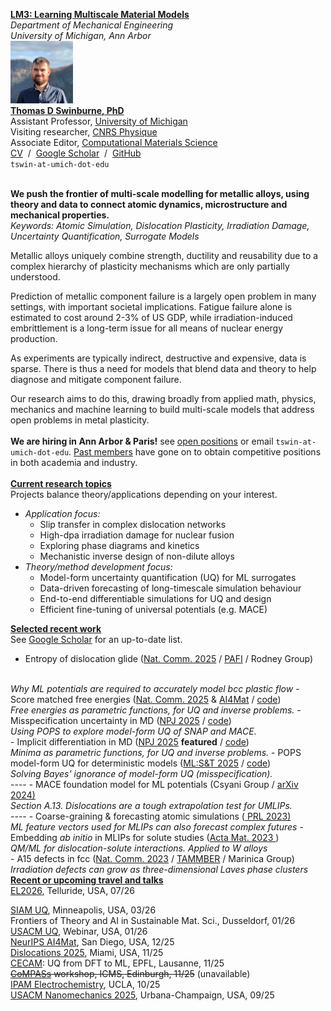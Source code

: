 <u><strong>LM3: Learning Multiscale Material Models</u></strong><br>
<em>Department of Mechanical Engineering<br> University of Michigan, Ann Arbor</em><br>
<img src='images/portrait.png' width=100/><br>
<a href="/team"><strong>Thomas D Swinburne, PhD</strong></a><br>
Assistant Professor, <a href="https://me.engin.umich.edu/people/faculty/thomas-swinburne/" target="_new">University of Michigan</a><br>
Visiting researcher, <a href="https://www.inp.cnrs.fr/fr" target="_new">CNRS Physique</a><br>
Associate Editor, <a href="https://www.sciencedirect.com/journal/computational-materials-science/about/editorial-board" target="_new">Computational Materials Science</a>
<br><a href="pdf/CV-TomSwinburne-2025.pdf" target="_new">CV</a>
&nbsp;/&nbsp;
<a href="https://scholar.google.com/citations?hl=en&user=vgHQd9cAAAAJ&view_op=list_works&sortby=pubdate" target="_new">Google Scholar</a>
&nbsp;/&nbsp;
<a href="https://github.com/tomswinburne/" target="_new">GitHub</a>
<br>
<code>tswin-at-umich-dot-edu</code>
<br>
<br>
<!--<u><strong>LM3: Learning Multiscale Material Models</strong></u><br>-->
<strong>We push the frontier of multi-scale modelling for metallic alloys, using theory and data to connect atomic dynamics, microstructure and mechanical properties.</strong><br>
<em>Keywords: Atomic Simulation, Dislocation Plasticity, Irradiation Damage, Uncertainty Quantification, Surrogate Models</em><br>

Metallic alloys uniquely combine strength, ductility and reusability due to a complex hierarchy of plasticity mechanisms which are only partially understood. 


Prediction of metallic component failure is a largely open problem in many settings, with important societal implications. Fatigue failure alone is estimated to cost around 2-3% of US GDP, while irradiation-induced embrittlement is a long-term issue for all means of nuclear energy production. 

As experiments are typically indirect, destructive and expensive, data is sparse. There is thus a need for models that blend data and theory to help diagnose and mitigate component failure. 

Our research aims to do this, drawing broadly from applied math, physics, mechanics and machine learning to build multi-scale models that address open problems in metal plasticity.
<br>
<br>
<strong>We are hiring in Ann Arbor & Paris!</strong> see <a href="/openings">open positions</a> or email <code>tswin-at-umich-dot-edu</code>.
<a href="/team">Past members</a> have gone on to obtain competitive positions in both academia and industry.
<br>
<br>
<u><strong>Current research topics</strong></u><br>
Projects balance theory/applications depending on your interest. 
- <em>Application focus:</em>
    - Slip transfer in complex dislocation networks
    - High-dpa irradiation damage for nuclear fusion
    - Exploring phase diagrams and kinetics
    - Mechanistic inverse design of non-dilute alloys
- <em>Theory/method development focus:</em>
    - Model-form uncertainty quantification (UQ) for ML surrogates
    - Data-driven forecasting of long-timescale simulation behaviour
    - End-to-end differentiable simulations for UQ and design
    - Efficient fine-tuning of universal potentials (e.g. MACE)


<u><strong>Selected recent work</strong></u><br>
See <a href="https://scholar.google.com/citations?hl=en&user=vgHQd9cAAAAJ&view_op=list_works&sortby=pubdate" target="_new">Google Scholar</a> for an up-to-date list.
- Entropy of dislocation glide (<a href="https://www.nature.com/articles/s41467-025-62390-w" target="_new" >Nat. Comm. 2025</a> / <a href="https://github.com/tomswinburne/pafi" target="_new">PAFI</a> / Rodney Group)
<br>
<em>Why ML potentials are required to accurately model bcc plastic flow</em>
- Score matched free energies (<a href="https://arxiv.org/abs/2502.18191" target="_new">Nat. Comm. 2025</a> & <a href="https://sites.google.com/view/ai4mat/home" target="_new">AI4Mat</a> / <a href="https://github.com/tomswinburne/DescriptorDOS" target="_new">code</a>)<br>
<em>Free energies as parametric functions, for UQ and inverse problems.</em> 
- Misspecification uncertainty in MD (<a href="https://arxiv.org/abs/2502.07104" target="_new">NPJ 2025</a> / <a href="https://github.com/tomswinburne/POPS-Regression" target="_new">code</a>)
<br><em>Using POPS to explore model-form UQ of SNAP and MACE.</em>
<br>
- Implicit differentiation in MD (<a href="https://www.nature.com/articles/s41524-024-01506-0" _target="_new">NPJ 2025</a> <strong>featured</strong> / <a href="https://github.com/marseille-matmol/LammpsImplicitDerivative" target="_new">code</a>)<br>
<em>Minima as parametric functions, for UQ and inverse problems.</em>
- POPS model-form UQ for deterministic models (<a href="https://iopscience.iop.org/article/10.1088/2632-2153/ad9fce/meta" _target="_new">ML:S&T 2025</a> / <a href="https://github.com/tomswinburne/POPS-Regression" target="_new">code</a>)
<br>
<em>Solving Bayes' ignorance of model-form UQ (misspecification).</em>
<br>----
- MACE foundation model for ML potentials (Csyani Group / <a href="https://arxiv.org/abs/2401.00096" target="_new" >arXiv 2024)</a><br>
<em>Section A.13. Dislocations are a tough extrapolation test for UMLIPs.</em>
<br>----
- Coarse-graining & forecasting atomic simulations
(<a href="http://dx.doi.org/10.1103/PhysRevLett.131.236101" target="_new" > PRL 2023)</a><br>
<em>ML feature vectors used for MLIPs can also forecast complex futures</em>
- Embedding <em>ab initio</em> in MLIPs for solute studies
(<a href="https://doi.org/10.1016/j.actamat.2023.118734" target="_new" >Acta Mat. 2023 </a>)
<br>
<em>QM/ML for dislocation-solute interactions. Applied to W alloys</em><br>
- A15 defects in fcc (<a href="https://www.nature.com/articles/s41467-023-38729-6" target="_new" >Nat. Comm. 2023</a> / <a href="https://github.com/tomswinburne/tammber" target="_new">TAMMBER</a> / Marinica Group)
<br>
<em>Irradiation defects can grow as three-dimensional Laves phase clusters</em>

<br>
<u><strong>Recent or upcoming travel and talks</strong></u><br>
<a href="https://wales.group.ch.cam.ac.uk/energy-landscapes-2026-telluride" target="_new">EL2026</a>, Telluride, USA, 07/26<br>

<a href="https://www.siam.org/conferences-events/siam-conferences/uq26/" target="_new">SIAM UQ</a>, Minneapolis, USA, 03/26<br>
Frontiers of Theory and AI in Sustainable Mat. Sci., Dusseldorf, 01/26<br>
<a href="https://www.usacm.org/site_page.cfm?pk_association_webpage_menu=11354&pk_association_webpage=25785" target="_new">USACM UQ</a>, Webinar, USA, 01/26<br>
<a href="https://sites.google.com/view/ai4mat/home">NeurIPS AI4Mat</a>, San Diego, USA, 12/25<br>
<a href="https://www.coe.miami.edu/events/dislocations-conference/index.html" target="_new">Dislocations 2025</a>, Miami, USA, 11/25<br>
<a href="https://www.cecam.org/workshop-details/uncertainty-quantification-in-atomistic-modeling-from-uncertainty-aware-density-functional-theory-to-machine-learning-1380" target="_new">CECAM</a>: UQ from DFT to ML, EPFL, Lausanne, 11/25<br>
<s><a href="https://www.icms.org.uk/workshops" target="_new">CoMPASs</a> workshop, ICMS, Edinburgh, 11/25</s> (unavailable)<br>
<a href="https://www.ipam.ucla.edu/programs/long-programs/bridging-the-gap-transitioning-from-deterministic-to-stochastic-interaction-modeling-in-electrochemistry/" target="_new">IPAM Electrochemistry</a>, UCLA, 10/25<br>
<a href="https://nanomaterials2025.usacm.org" target="_new">USACM Nanomechanics 2025</a>, Urbana-Champaign, USA, 09/25<br>
<!--<br>
<s>E-MRS Meeting, Prague, 09/25</s> (unavailable)<br>
Fritz Haber Institute of the Max Planck Society, Berlin, 04/25
<br><s>APS March Meeting, Anaheim, 03/25</s> (unavailable)
<br>Condensed Matter Physics Seminar, École Polytechnique, 03/25<br>
<a href="https://www.cecam.org/workshop-details/fulfilling-the-multiscale-promise-in-materials-getting-information-out-of-the-atomistic-scale-1283" target="_new">CECAM</a> Promises of the multiscale, EPFL, Lausanne, 03/25<br>
Keynote, <a href="https://mecanano.com/working-groups/wg2/" target="_new">MecaNano</a> symposium, online, 02/25<br>
<a href="https://2025.appliedmldays.org/" target="_new">AppliedML 2025</a>, EPFL, Lausanne, 02/25<br>
Evening Symposium, IPAM Reunion, Lake Arrowhead, 12/24<br>
<a href="https://www.mrs.org/meetings-events/annual-meetings/2024-mrs-fall-meeting/symposium-sessions/call-for-papers/2024-fall-meeting/Symposium_MT01" target="_new">MRS Fall</a> Meeting, Boston, 12/24<br>
<a href="https://www.polytechnique.edu/education/departements-denseignement-et-de-recherche/departement-de-physique/seminaires-et-conferences" target="_new">General Physics Seminar</a>, École Polytechnique, 11/24<br>
<a href="https://ukaea.zoom.us/webinar/register/WN_w6W5HMKfSwug8ZIFYRQf9g#/registration" ttarget="_new">International Nuclear Engineering Consortium</a>, MIT/Oxford, 11/24<br>
<a href="https://eng.ox.ac.uk/solidmech/seminars/" target="_new">Engineering Seminar</a>, U Oxford, 10/24<br>
<a href="https://www.ch.cam.ac.uk/talk/216568" target="_new">Chemistry Seminar</a>, U Cambridge, 10/24<br>
<a href="https://indico3.mpi-magdeburg.mpg.de/event/40/" target="_new">UQ Meeting</a>, Max Planck Magdeburg, 8/24<br>
Hattrick-Simpers Group Seminar, U Toronto, 7/24<br>
<a href="https://www.cimtec-congress.org/" target="_new">CIMTEC</a> Conference, Tuscany, 6/24<br>
Senior Scholar, <a href="https://www.imsi.institute/activities/data-driven-materials-informatics/" target="_new">
IMSI</a>, U Chicago, 3/24-6/24 (<a href="https://www.imsi.institute/videos/descriptor-coarse-graining-and-forecasting-atomic-simulations/" target="_new">video</a>)<br>-->
